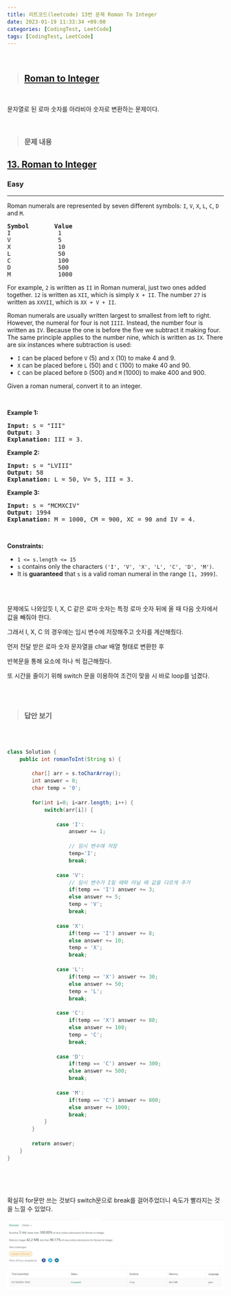 ```yaml
---
title: 리트코드(leetcode) 13번 문제 Roman To Integer
date: 2023-01-19 11:33:34 +09:00
categories: [CodingTest, LeetCode]
tags: [CodingTest, LeetCode]
---
```


<br/>

> ## [Roman to Integer](https://leetcode.com/problems/roman-to-integer/)

<br/>

문자열로 된 로마 숫자를 아라비아 숫자로 변환하는 문제이다.

<br/>

> ### 문제 내용

<h2><a href="https://leetcode.com/problems/roman-to-integer/">13. Roman to Integer</a></h2><h3>Easy</h3><hr><div><p>Roman numerals are represented by seven different symbols:&nbsp;<code>I</code>, <code>V</code>, <code>X</code>, <code>L</code>, <code>C</code>, <code>D</code> and <code>M</code>.</p>

<pre><strong>Symbol</strong>       <strong>Value</strong>
I             1
V             5
X             10
L             50
C             100
D             500
M             1000</pre>

<p>For example,&nbsp;<code>2</code> is written as <code>II</code>&nbsp;in Roman numeral, just two ones added together. <code>12</code> is written as&nbsp;<code>XII</code>, which is simply <code>X + II</code>. The number <code>27</code> is written as <code>XXVII</code>, which is <code>XX + V + II</code>.</p>

<p>Roman numerals are usually written largest to smallest from left to right. However, the numeral for four is not <code>IIII</code>. Instead, the number four is written as <code>IV</code>. Because the one is before the five we subtract it making four. The same principle applies to the number nine, which is written as <code>IX</code>. There are six instances where subtraction is used:</p>

<ul>
	<li><code>I</code> can be placed before <code>V</code> (5) and <code>X</code> (10) to make 4 and 9.&nbsp;</li>
	<li><code>X</code> can be placed before <code>L</code> (50) and <code>C</code> (100) to make 40 and 90.&nbsp;</li>
	<li><code>C</code> can be placed before <code>D</code> (500) and <code>M</code> (1000) to make 400 and 900.</li>
</ul>

<p>Given a roman numeral, convert it to an integer.</p>

<p>&nbsp;</p>
<p><strong class="example">Example 1:</strong></p>

<pre><strong>Input:</strong> s = "III"
<strong>Output:</strong> 3
<strong>Explanation:</strong> III = 3.
</pre>

<p><strong class="example">Example 2:</strong></p>

<pre><strong>Input:</strong> s = "LVIII"
<strong>Output:</strong> 58
<strong>Explanation:</strong> L = 50, V= 5, III = 3.
</pre>

<p><strong class="example">Example 3:</strong></p>

<pre><strong>Input:</strong> s = "MCMXCIV"
<strong>Output:</strong> 1994
<strong>Explanation:</strong> M = 1000, CM = 900, XC = 90 and IV = 4.
</pre>

<p>&nbsp;</p>
<p><strong>Constraints:</strong></p>

<ul>
	<li><code>1 &lt;= s.length &lt;= 15</code></li>
	<li><code>s</code> contains only&nbsp;the characters <code>('I', 'V', 'X', 'L', 'C', 'D', 'M')</code>.</li>
	<li>It is <strong>guaranteed</strong>&nbsp;that <code>s</code> is a valid roman numeral in the range <code>[1, 3999]</code>.</li>
</ul>
</div>


<br/><br/>

문제에도 나와있듯 I, X, C 같은 로마 숫자는 특정 로마 숫자 뒤에 올 때 다음 숫자에서 값을 빼줘야 한다.

그래서 I, X, C 의 경우에는 임시 변수에 저장해주고 숫자를 계산해줬다. 

먼저 전달 받은 로마 숫자 문자열을 char 배열 형태로 변환한 후

반복문을 통해 요소에 하나 씩 접근해줬다.



또 시간을 줄이기 위해 switch 문을 이용하여 조건이 맞을 시 바로 loop를 넘겼다.

<br/><br/>


> ### 답안 보기
  
<br/>
  
```java

class Solution {
    public int romanToInt(String s) {
        
        char[] arr = s.toCharArray();
		int answer = 0;
		char temp = '0';
		
		for(int i=0; i<arr.length; i++) {
			switch(arr[i]) {
			
				case 'I': 
					answer += 1;
                    
                    // 임시 변수에 저장
					temp='I';
					break;
					
				case 'V':
                    // 임시 변수가 I일 때와 아닐 때 값을 다르게 추가
					if(temp == 'I') answer += 3;
					else answer += 5;
					temp = 'V';
					break;
					
				case 'X':
					if(temp == 'I') answer += 8;
					else answer += 10;
					temp = 'X';
					break;
					
				case 'L':
					if(temp == 'X') answer += 30;
					else answer += 50;
					temp = 'L';
					break;
					
				case 'C':
					if(temp == 'X') answer += 80;
					else answer += 100;
					temp = 'C';
					break;
					
				case 'D':
					if(temp == 'C') answer += 300;
					else answer += 500;
					break;
					
				case 'M':
					if(temp == 'C') answer += 800;
					else answer += 1000;
					break;
			}
		}
		
        return answer;
    }
}
                               

```


<br/><br/>

확실히 for문만 쓰는 것보다 switch문으로 break를 걸어주었더니 속도가 빨라지는 것을 느낄 수 있었다.



<img src="/assets/img/codingtest/roman-to-integer.jpg"/>

<br/><br/>





















